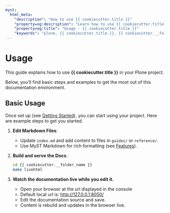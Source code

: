 ```yaml
---
myst:
  html_meta:
    "description": "How to use {{ cookiecutter.title }}"
    "property=og:description": "Learn how to use {{ cookiecutter.title }}."
    "property=og:title": "Usage - {{ cookiecutter.title }}"
    "keywords": "plone, {{ cookiecutter.title }}, {{ cookiecutter.__folder_name }}, usage, documentation"
---
```


# Usage

This guide explains how to use **{{ cookiecutter.title }}** in your Plone project.

Below, you’ll find basic steps and examples to get the most out of this documentation environment.

## Basic Usage

Once set up (see [Getting Started](getting-started.md)), you can start using your project. Here are example steps to get you started.

1. **Edit Markdown Files**:
   - Update `index.md` and add content to files in `guides/` or `reference/`.
   - Use MyST Markdown for rich formatting (see [Features](../reference/features.md)).

2. **Build and serve the Docs**:
   ```bash
   cd {{ cookiecutter.__folder_name }}
   make livehtml
   ```
3. **Watch the documentation live while you edit it.**

   - Open your browser at the url displayed in the console  
   - Default local url is: http://127.0.0.1:8050/
   - Edit the documentation source and save.
   - Content is rebuild and updates in the browser live.
